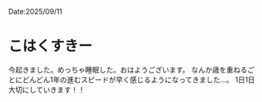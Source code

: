 Date:2025/09/11
# こはくすきー

今起きました。めっちゃ睡眠した。おはようございます。
なんか歳を重ねるごとにどんどん1年の進むスピードが早く感じるようになってきました…。
1日1日大切にしていきます！！
